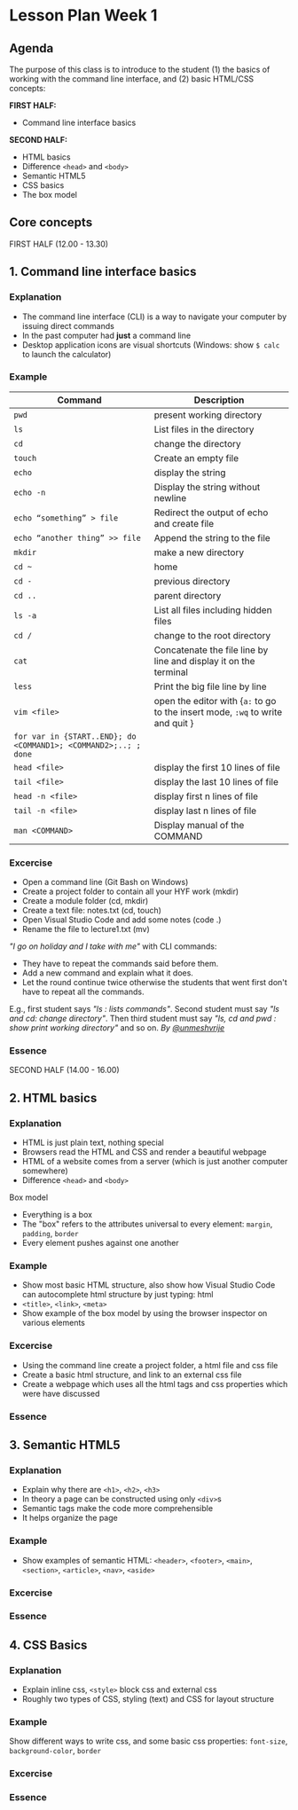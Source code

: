 # Lesson Plan Week 1

## Agenda

The purpose of this class is to introduce to the student (1) the basics of working with the command line interface, and (2) basic HTML/CSS concepts:

**FIRST HALF:**

- Command line interface basics

**SECOND HALF:**

- HTML basics
- Difference `<head>` and `<body>`
- Semantic HTML5
- CSS basics
- The box model

## Core concepts
FIRST HALF (12.00 - 13.30)

## 1. Command line interface basics

### Explanation
- The command line interface (CLI) is a way to navigate your computer by issuing direct commands
- In the past computer had **just** a command line
- Desktop application icons are visual shortcuts (Windows: show `$ calc` to launch the calculator)
### Example

| Command | Description |
| ------- | ----------- |
| `pwd` | present working directory |
| `ls` | List files in the directory |
| `cd` | change the directory |
| `touch` | Create an empty file |
| `echo` | display the string |
| `echo -n` | Display the string without newline |
| `echo “something” > file` | Redirect the output of echo and create file |
| `echo “another thing” >> file` | Append the string to the file |
| `mkdir` | make a new directory |
| `cd ~` | home |
| `cd -` | previous directory |
| `cd ..` | parent directory |
| `ls -a` | List all files including hidden files |
| `cd /` | change to the root directory |
| `cat` | Concatenate the file line by line and display it on the terminal |
| `less` | Print the big file line by line |
| `vim <file>` | open the editor with <file> {`a:` to go to the insert mode, <ESC>`:wq`  to write and quit } |
| `for var in {START..END}; do <COMMAND1>; <COMMAND2>;..; ; done` | |
| `head <file>` | display the first 10 lines of file |
| `tail <file>` | display the last 10 lines of file |
| `head -n <file>` | display first n lines of file |
| `tail -n <file>` | display last n lines of file |
| `man <COMMAND>` | Display manual of the COMMAND |

### Excercise
- Open a command line (Git Bash on Windows)
- Create a project folder to contain all your HYF work (mkdir)
- Create a module folder (cd, mkdir)
- Create a text file: notes.txt (cd, touch)
- Open Visual Studio Code and add some notes (code .)
- Rename the file to lecture1.txt (mv)


_"I go on holiday and I take with me"_ with CLI commands:

- They have to repeat the commands said before them.
- Add a new command and explain what it does.
- Let the round continue twice otherwise the students that went first don't have to repeat all the commands.

E.g., first student says _"ls : lists commands"_. Second student must say _"ls and cd: change directory"_. Then third student must say _"ls, cd and pwd : show print working directory"_ and so on.
_By [@unmeshvrije](https://github.com/unmeshvrije)_
### Essence

SECOND HALF (14.00 - 16.00)

## 2. HTML basics
### Explanation
- HTML is just plain text, nothing special
- Browsers read the HTML and CSS and render a beautiful webpage
- HTML of a website comes from a server (which is just another computer somewhere)
- Difference `<head>` and `<body>`

Box model
- Everything is a box
- The "box" refers to the attributes universal to every element: `margin`, `padding`, `border`
- Every element pushes against one another

### Example
- Show most basic HTML structure, also show how Visual Studio Code can autocomplete html structure by just typing: html
- `<title>`, `<link>`, `<meta>`
- Show example of the box model by using the browser inspector on various elements
### Excercise
- Using the command line create a project folder, a html file and css file
- Create a basic html structure, and link to an external css file
- Create a webpage which uses all the html tags and css properties which were have discussed
### Essence 

## 3. Semantic HTML5

### Explanation 
- Explain why there are `<h1>`, `<h2>`, `<h3>`
- In theory a page can be constructed using only `<div>`s
- Semantic tags make the code more comprehensible
- It helps organize the page

### Example

- Show examples of semantic HTML: `<header>`, `<footer>`, `<main>`, `<section>`, `<article>`, `<nav>`, `<aside>`

### Excercise
### Essence

## 4. CSS Basics

### Explanation 
- Explain inline css, `<style>` block css and external css
- Roughly two types of CSS, styling (text) and CSS for layout structure

### Example
Show different ways to write css, and some basic css properties: `font-size`, `background-color`, `border`
### Excercise
### Essence





